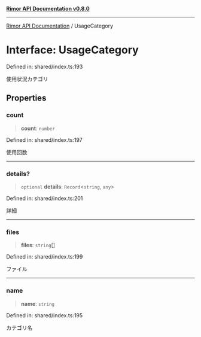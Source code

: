 [**Rimor API Documentation v0.8.0**](../README.md)

***

[Rimor API Documentation](../globals.md) / UsageCategory

# Interface: UsageCategory

Defined in: shared/index.ts:193

使用状況カテゴリ

## Properties

### count

> **count**: `number`

Defined in: shared/index.ts:197

使用回数

***

### details?

> `optional` **details**: `Record`\<`string`, `any`\>

Defined in: shared/index.ts:201

詳細

***

### files

> **files**: `string`[]

Defined in: shared/index.ts:199

ファイル

***

### name

> **name**: `string`

Defined in: shared/index.ts:195

カテゴリ名
